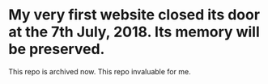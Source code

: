 # My very first website closed its door at the 7th July, 2018. Its memory will be preserved.

This repo is archived now. This repo invaluable for me.


